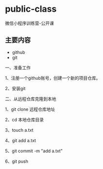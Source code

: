 # public-class
微信小程序训练营-公开课

## 主要内容

* github
* git

一、准备工作

1、注册一个github账号，创建一个新的项目仓库。

2、安装git

二、从远程仓库克隆到本地

1、git clone 远程仓库地址

2、cd 本地仓库目录

3、touch a.txt

4、git add a.txt

5、git commit -m "add a.txt"

6、git push

